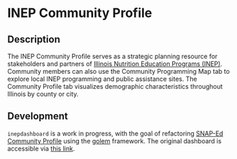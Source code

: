 # INEP Community Profile

## Description

The INEP Community Profile serves as a strategic planning resource for stakeholders and partners of [Illinois Nutrition Education Programs \(INEP\)](https://inep.extension.illinois.edu/).
Community members can also use the Community Programming Map tab to explore local INEP programming and public assistance sites. The Community Profile tab visualizes demographic characteristics 
throughout Illinois by county or city.

## Development

`inepdashboard` is a work in progress, with the goal of refactoring [SNAP-Ed Community Profile](https://github.com/jstadni2/snapedprofile) using the [golem](https://thinkr-open.github.io/golem/) 
framework. The original dashboard is accessible via [this link](https://jstadni2.shinyapps.io/SNAP-Ed_Community_Profile/).